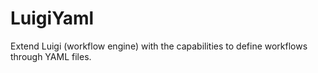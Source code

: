 # LuigiYaml
Extend Luigi (workflow engine) with the capabilities to define workflows through YAML files.
